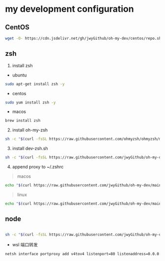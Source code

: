 # my development configuration

## CentOS

```sh
wget -O- https://cdn.jsdelivr.net/gh/jwyGithub/oh-my-dev/centos/repo.sh | sh
```

## zsh

1. install zsh

-   ubuntu

```sh
sudo apt-get install zsh -y
```

-   centos

```sh
sudo yum install zsh -y
```

-   macos

```sh
brew install zsh
```

2. install oh-my-zsh

```sh
sh -c "$(curl -fsSL https://raw.githubusercontent.com/ohmyzsh/ohmyzsh/master/tools/install.sh)"
```

3. install dev-zsh.sh

```sh
sh -c "$(curl -fsSL https://raw.githubusercontent.com/jwyGithub/oh-my-dev/main/zsh/dev-zsh.sh)"
```

4. append proxy to ~/.zshrc

> macos

```sh
echo "$(curl https://raw.githubusercontent.com/jwyGithub/oh-my-dev/main/zsh/proxy/macos.zsh)" >> ~/.zshrc
```

> linux

```sh
echo "$(curl https://raw.githubusercontent.com/jwyGithub/oh-my-dev/main/zsh/proxy/linux.zsh)" >> ~/.zshrc
```

## node

```sh

sh -c "$(curl -fsSL https://raw.githubusercontent.com/jwyGithub/oh-my-dev/main/node/install.sh)"
```

-   wsl 端口转发

```sh
netsh interface portproxy add v4tov4 listenport=80 listenaddress=0.0.0.0 connectport=80 connectaddress=1.1.1.1
```

